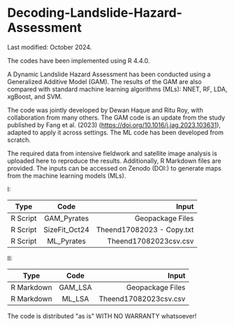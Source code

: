 # Decoding-Landslide-Hazard-Assessment
Last modified: October 2024.

The codes have been implemented using R 4.4.0.

A Dynamic Landslide Hazard Assessment has been conducted using a Generalized Additive Model (GAM). The results of the GAM are also compared with standard machine learning algorithms (MLs): NNET, RF, LDA, xgBoost, and SVM.

The code was jointly developed by Dewan Haque and Ritu Roy, with collaboration from many others. The GAM code is an update from the study published by Fang et al. (2023) (https://doi.org/10.1016/j.jag.2023.103631), adapted to apply it across settings. The ML code has been developed from scratch.

The required data from intensive fieldwork and satellite image analysis is uploaded here to reproduce the results. Additionally, R Markdown files are provided.
The inputs can be accessed on Zenodo (DOI:) to generate maps from the machine learning models (MLs).

I:

| Type          | Code          | Input                      |
| ------------- |:-------------:| --------------------------:|
| R Script      | GAM_Pyrates   | Geopackage Files           |
| R Script      | SizeFit_Oct24 | Theend17082023 - Copy.txt  |
| R Script      | ML_Pyrates    | Theend17082023csv.csv      | 

II: 

| Type          | Code          | Input                      |
| ------------- |:-------------:| --------------------------:|
| R Markdown    | GAM_LSA       | Geopackage Files           |
| R Markdown    | ML_LSA        | Theend17082023csv.csv      |

The code is distributed "as is" WITH NO WARRANTY whatsoever!

